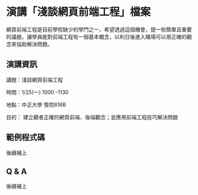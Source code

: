 ﻿# 演講「淺談網頁前端工程」檔案

網頁前端工程是目前學校缺少的學門之一，希望透過這個機會，提一些簡單且重要的議題，讓學員能對前端工程有一個基本概念，以利日後進入職場可以用正確的觀念來協助解決問題。

## 演講資訊
講題：淺談網頁前端工程 

時間：1/25(一) 1000 -1130 

地點：中正大學 管院616B 

目的：
建立聽者正確的網頁前端、後端觀念；並應用前端工程技巧解決問題


## 範例程式碼

後續補上


## Q & A

後續補上